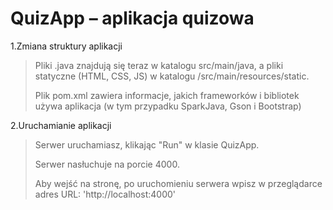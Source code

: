 # QuizApp – aplikacja quizowa 

1.Zmiana struktury aplikacji
>Pliki .java znajdują się teraz w katalogu src/main/java, a pliki statyczne (HTML, CSS, JS) w katalogu /src/main/resources/static.
>
>Plik pom.xml zawiera informacje, jakich frameworków i bibliotek używa aplikacja (w tym przypadku SparkJava, Gson i Bootstrap) 

2.Uruchamianie aplikacji
>Serwer uruchamiasz, klikając "Run" w klasie QuizApp.
>
>Serwer nasłuchuje na porcie 4000.
>
>Aby wejść na stronę, po uruchomieniu serwera wpisz w przeglądarce adres URL: 'http://localhost:4000'
